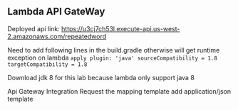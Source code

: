 ## Lambda API GateWay

Deployed api link: https://u3cj7ch53l.execute-api.us-west-2.amazonaws.com/repeatedword

Need to add following lines in the build.gradle otherwise will get runtime exception on lambda
`apply plugin: 'java'
sourceCompatibility = 1.8
targetCompatibility = 1.8`

Download jdk 8 for this lab because lambda only support java 8 


Api Gateway Integration Request the mapping template add application/json template